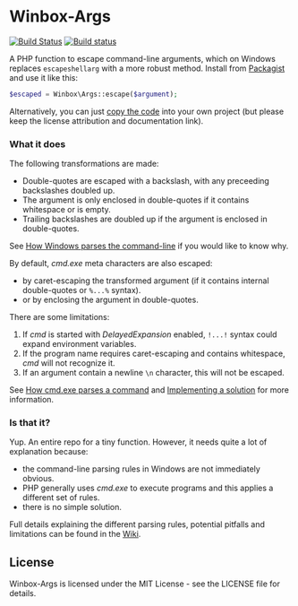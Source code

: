 Winbox-Args
===========

[![Build Status](https://travis-ci.org/johnstevenson/winbox-args.svg?branch=master)](https://travis-ci.org/johnstevenson/winbox-args)
[![Build status](https://ci.appveyor.com/api/projects/status/p4k75qqcyioj0mfl?svg=true)](https://ci.appveyor.com/project/johnstevenson/winbox-args)

A PHP function to escape command-line arguments, which on Windows replaces `escapeshellarg` with a more robust method. Install from [Packagist][packagist] and use it like this:

```php
$escaped = Winbox\Args::escape($argument);
```

Alternatively, you can just [copy the code][function] into your own project (but please keep the license attribution and documentation link).

### What it does
The following transformations are made:

* Double-quotes are escaped with a backslash, with any preceeding backslashes doubled up.
* The argument is only enclosed in double-quotes if it contains whitespace or is empty.
* Trailing backslashes are doubled up if the argument is enclosed in double-quotes.

See [How Windows parses the command-line](https://github.com/johnstevenson/winbox-args/wiki/How-Windows-parses-the-command-line) if you would like to know why.

By default, _cmd.exe_ meta characters are also escaped:

* by caret-escaping the transformed argument (if it contains internal double-quotes or `%...%` syntax).
* or by enclosing the argument in double-quotes.

There are some limitations:

1. If _cmd_ is started with _DelayedExpansion_ enabled, `!...!` syntax could expand environment variables.
2. If the program name requires caret-escaping and contains whitespace, _cmd_ will not recognize it.
3. If an argument contain a newline `\n` character, this will not be escaped.

See [How cmd.exe parses a command](https://github.com/johnstevenson/winbox-args/wiki/How-cmd.exe-parses-a-command) and [Implementing a solution](https://github.com/johnstevenson/winbox-args/wiki/Implementing-a-solution) for more information.

### Is that it?
Yup. An entire repo for a tiny function. However, it needs quite a lot of explanation because:

* the command-line parsing rules in Windows are not immediately obvious.
* PHP generally uses _cmd.exe_ to execute programs and this applies a different set of rules.
* there is no simple solution.

Full details explaining the different parsing rules, potential pitfalls and limitations can be found in the [Wiki][wiki].

## License
Winbox-Args is licensed under the MIT License - see the LICENSE file for details.

[function]: https://github.com/johnstevenson/winbox-args/blob/master/src/Args.php#L15
[wiki]:https://github.com/johnstevenson/winbox-args/wiki/Home
[packagist]: https://packagist.org/packages/winbox/args
